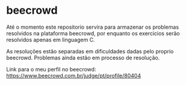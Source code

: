 # beecrowd

Até o momento este repositorio servira para armazenar os problemas resolvidos na plataforma beecrowd, por enquanto os exercicios serão resolvidos apenas em linguagem C.

As resoluções estão separadas em dificuldades dadas pelo proprio beecrowd. Problemas ainda estão em processo de resolução.

Link para o meu perfil no beecrowd: https://www.beecrowd.com.br/judge/pt/profile/80404
